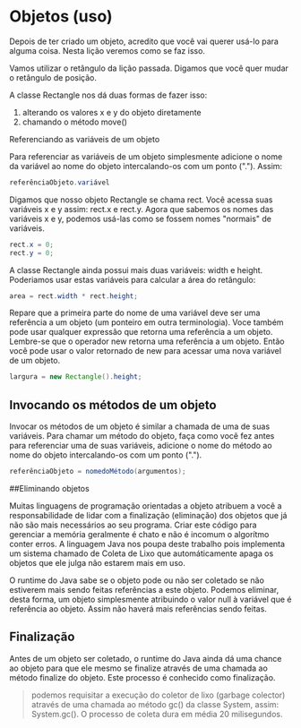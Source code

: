 # Objetos (uso)

Depois de ter criado um objeto, acredito que você vai querer usá-lo para alguma coisa. Nesta lição veremos como se faz isso.

Vamos utilizar o retângulo da lição passada. Digamos que você quer mudar o retângulo de posição.

A classe Rectangle nos dá duas formas de fazer isso:

1. alterando os valores x e y do objeto diretamente
1. chamando o método move()

Referenciando as variáveis de um objeto

Para referenciar as variáveis de um objeto simplesmente adicione o nome da variável ao nome do objeto intercalando-os com um ponto ("."). Assim:

```java
referênciaObjeto.variável
```

Digamos que nosso objeto Rectangle se chama rect. Você acessa suas variáveis x e y assim: rect.x e rect.y. Agora que sabemos os nomes das variáveis x e y, podemos usá-las como se fossem nomes "normais" de variáveis.

```java
rect.x = 0;
rect.y = 0;
```

A classe Rectangle ainda possui mais duas variáveis: width e height. Poderiamos usar estas variáveis para calcular a área do retângulo:

```java
area = rect.width * rect.height;
```

Repare que a primeira parte do nome de uma variável deve ser uma referência a um objeto (um ponteiro em outra terminologia). Voce também pode usar qualquer expressão que retorna uma referência a um objeto. Lembre-se que o operador new retorna uma referência a um objeto. Então você pode usar o valor retornado de new para acessar uma nova variável de um objeto.

```java
largura = new Rectangle().height;
```

## Invocando os métodos de um objeto

Invocar os métodos de um objeto é similar a chamada de uma de suas variáveis. Para chamar um método do objeto, faça como você fez antes para referenciar uma de suas variáveis, adicione o nome do método ao nome do objeto intercalando-os com um ponto (".").

```java
referênciaObjeto = nomedoMétodo(argumentos);
```

##Eliminando objetos

Muitas linguagens de programação orientadas a objeto atribuem a você a responsabilidade de lidar com a finalização (eliminação) dos objetos que já não são mais necessários ao seu programa. Criar este código para gerenciar a memória geralmente é chato e não é incomum o algorítmo conter erros. A linguagem Java nos poupa deste trabalho pois implementa um sistema chamado de Coleta de Lixo que automáticamente apaga os objetos que ele julga não estarem mais em uso.

O runtime do Java sabe se o objeto pode ou não ser coletado se não estiverem mais sendo feitas referências a este objeto. Podemos eliminar, desta forma, um objeto simplesmente atribuindo o valor null à variável que é referência ao objeto. Assim não haverá mais referências sendo feitas.

## Finalização

Antes de um objeto ser coletado, o runtime do Java ainda dá uma chance ao objeto para que ele mesmo se finalize através de uma chamada ao método finalize do objeto. Este processo é conhecido como finalização.

> podemos requisitar a execução do coletor de lixo (garbage colector) através de uma chamada ao método gc() da classe System, assim: System.gc(). O processo de coleta dura em média 20 milisegundos. 
